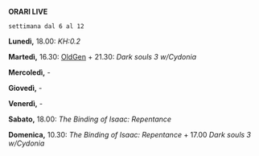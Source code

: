 
<b>ORARI LIVE</b>
 
<code>settimana dal 6 al 12</code>
 
<b>Lunedì,</b> 18.00: <i>KH:0.2</i>

<b>Martedì,</b> 16.30: <a href="https://www.twitch.tv/oldgenproject">OldGen</a>  + 21.30: <i>Dark souls 3 w/Cydonia</i> 

<b>Mercoledì,</b> -

<b>Giovedì,</b> - 

<b>Venerdì,</b> -

<b>Sabato,</b> 18.00: <i>The Binding of Isaac: Repentance</i>

<b>Domenica,</b> 10.30: <i>The Binding of Isaac: Repentance</i> + 17.00 <i>Dark souls 3 w/Cydonia</i> 

